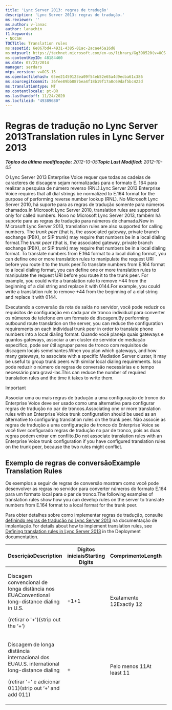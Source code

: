 ```yaml
---
title: 'Lync Server 2013: regras de tradução'
description: 'Lync Server 2013: regras de tradução.'
ms.reviewer: ''
ms.author: v-lanac
author: lanachin
f1.keywords:
- NOCSH
TOCTitle: Translation rules
ms:assetid: 6e067bd4-4931-4385-81ac-2acae45a16d8
ms:mtpsurl: https://technet.microsoft.com/en-us/library/Gg398520(v=OCS.15)
ms:contentKeyID: 48184460
ms.date: 07/23/2014
manager: serdars
mtps_version: v=OCS.15
ms.openlocfilehash: 65ee21459123ea09f54eb52e65a4d9ecba61c386
ms.sourcegitcommit: 36fee89bb887bea4f18b19f17a8c69daf5bc423d
ms.translationtype: MT
ms.contentlocale: pt-BR
ms.lasthandoff: 11/24/2020
ms.locfileid: "49389680"
---
```

# <a name="translation-rules-in-lync-server-2013"></a><span data-ttu-id="b7d6a-103">Regras de tradução no Lync Server 2013</span><span class="sxs-lookup"><span data-stu-id="b7d6a-103">Translation rules in Lync Server 2013</span></span>

<div data-xmlns="http://www.w3.org/1999/xhtml">

<div class="topic" data-xmlns="http://www.w3.org/1999/xhtml" data-msxsl="urn:schemas-microsoft-com:xslt" data-cs="https://msdn.microsoft.com/">

<div data-asp="https://msdn2.microsoft.com/asp">



</div>

<div id="mainSection">

<div id="mainBody"><span data-ttu-id="b7d6a-104">

<span> </span></span><span class="sxs-lookup"><span data-stu-id="b7d6a-104">

<span> </span></span></span>

<span data-ttu-id="b7d6a-105">_**Tópico da última modificação:** 2012-10-05_</span><span class="sxs-lookup"><span data-stu-id="b7d6a-105">_**Topic Last Modified:** 2012-10-05_</span></span>

<span data-ttu-id="b7d6a-106">O Lync Server 2013 Enterprise Voice requer que todas as cadeias de caracteres de discagem sejam normalizadas para o formato E. 164 para realizar a pesquisa de número reverso (RNL).</span><span class="sxs-lookup"><span data-stu-id="b7d6a-106">Lync Server 2013 Enterprise Voice requires that all dial strings be normalized to E.164 format for the purpose of performing reverse number lookup (RNL).</span></span> <span data-ttu-id="b7d6a-107">No Microsoft Lync Server 2010, há suporte para as regras de tradução somente para números chamados.</span><span class="sxs-lookup"><span data-stu-id="b7d6a-107">In Microsoft Lync Server 2010, translation rules are supported only for called numbers.</span></span> <span data-ttu-id="b7d6a-108">Novo no Microsoft Lync Server 2013, também há suporte para as regras de tradução para números de chamada.</span><span class="sxs-lookup"><span data-stu-id="b7d6a-108">New in Microsoft Lync Server 2013, translation rules are also supported for calling numbers.</span></span> <span data-ttu-id="b7d6a-109">The *trunk peer* (that is, the associated gateway, private branch exchange (PBX), or SIP trunk) may require that numbers be in a local dialing format.</span><span class="sxs-lookup"><span data-stu-id="b7d6a-109">The *trunk peer* (that is, the associated gateway, private branch exchange (PBX), or SIP trunk) may require that numbers be in a local dialing format.</span></span> <span data-ttu-id="b7d6a-110">To translate numbers from E.164 format to a local dialing format, you can define one or more translation rules to manipulate the request URI before you route it to the trunk peer.</span><span class="sxs-lookup"><span data-stu-id="b7d6a-110">To translate numbers from E.164 format to a local dialing format, you can define one or more translation rules to manipulate the request URI before you route it to the trunk peer.</span></span> <span data-ttu-id="b7d6a-111">For example, you could write a translation rule to remove +44 from the beginning of a dial string and replace it with 0144.</span><span class="sxs-lookup"><span data-stu-id="b7d6a-111">For example, you could write a translation rule to remove +44 from the beginning of a dial string and replace it with 0144.</span></span>

<span data-ttu-id="b7d6a-112">Executando a conversão da rota de saída no servidor, você pode reduzir os requisitos de configuração em cada par de tronco individual para converter os números de telefone em um formato de discagem.</span><span class="sxs-lookup"><span data-stu-id="b7d6a-112">By performing outbound route translation on the server, you can reduce the configuration requirements on each individual trunk peer in order to translate phone numbers into a local dialing format.</span></span> <span data-ttu-id="b7d6a-113">Quando você planeja quais gateways e quantos gateways, associar a um cluster de servidor de mediação específico, pode ser útil agrupar pares de tronco com requisitos de discagem locais semelhantes.</span><span class="sxs-lookup"><span data-stu-id="b7d6a-113">When you plan which gateways, and how many gateways, to associate with a specific Mediation Server cluster, it may be useful to group trunk peers with similar local dialing requirements.</span></span> <span data-ttu-id="b7d6a-114">Isso pode reduzir o número de regras de conversão necessárias e o tempo necessário para gravá-las.</span><span class="sxs-lookup"><span data-stu-id="b7d6a-114">This can reduce the number of required translation rules and the time it takes to write them.</span></span>

<div>


> [!IMPORTANT]  
> <span data-ttu-id="b7d6a-115">Associar uma ou mais regras de tradução a uma configuração de tronco do Enterprise Voice deve ser usado como uma alternativa para configurar regras de tradução no par de troncos.</span><span class="sxs-lookup"><span data-stu-id="b7d6a-115">Associating one or more translation rules with an Enterprise Voice trunk configuration should be used as an alternative to configuring translation rules on the trunk peer.</span></span> <span data-ttu-id="b7d6a-116">Não associe as regras de tradução a uma configuração de tronco do Enterprise Voice se você tiver configurado regras de tradução no par de tronco, pois as duas regras podem entrar em conflito.</span><span class="sxs-lookup"><span data-stu-id="b7d6a-116">Do not associate translation rules with an Enterprise Voice trunk configuration if you have configured translation rules on the trunk peer, because the two rules might conflict.</span></span>



</div>

<div>

## <a name="example-translation-rules"></a><span data-ttu-id="b7d6a-117">Exemplo de regras de conversão</span><span class="sxs-lookup"><span data-stu-id="b7d6a-117">Example Translation Rules</span></span>

<span data-ttu-id="b7d6a-118">Os exemplos a seguir de regras de conversão mostram como você pode desenvolver as regras no servidor para converter números do formato E.164 para um formato local para o par de tronco.</span><span class="sxs-lookup"><span data-stu-id="b7d6a-118">The following examples of translation rules show how you can develop rules on the server to translate numbers from E.164 format to a local format for the trunk peer.</span></span>

<span data-ttu-id="b7d6a-119">Para obter detalhes sobre como implementar regras de tradução, consulte [definindo regras de tradução no Lync Server 2013](lync-server-2013-defining-translation-rules.md) na documentação de implantação.</span><span class="sxs-lookup"><span data-stu-id="b7d6a-119">For details about how to implement translation rules, see [Defining translation rules in Lync Server 2013](lync-server-2013-defining-translation-rules.md) in the Deployment documentation.</span></span>


<table>
<colgroup>
<col style="width: 12%" />
<col style="width: 12%" />
<col style="width: 12%" />
<col style="width: 12%" />
<col style="width: 12%" />
<col style="width: 12%" />
<col style="width: 12%" />
<col style="width: 12%" />
</colgroup>
<thead>
<tr class="header">
<th><span data-ttu-id="b7d6a-120">Descrição</span><span class="sxs-lookup"><span data-stu-id="b7d6a-120">Description</span></span></th>
<th><span data-ttu-id="b7d6a-121">Dígitos iniciais</span><span class="sxs-lookup"><span data-stu-id="b7d6a-121">Starting Digits</span></span></th>
<th><span data-ttu-id="b7d6a-122">Comprimento</span><span class="sxs-lookup"><span data-stu-id="b7d6a-122">Length</span></span></th>
<th><span data-ttu-id="b7d6a-123">Dígitos a serem removidos</span><span class="sxs-lookup"><span data-stu-id="b7d6a-123">Digits to Remove</span></span></th>
<th><span data-ttu-id="b7d6a-124">Dígitos a serem adicionados</span><span class="sxs-lookup"><span data-stu-id="b7d6a-124">Digits to Add</span></span></th>
<th><span data-ttu-id="b7d6a-125">Padrão de correspondência</span><span class="sxs-lookup"><span data-stu-id="b7d6a-125">Matching Pattern</span></span></th>
<th><span data-ttu-id="b7d6a-126">Tradução</span><span class="sxs-lookup"><span data-stu-id="b7d6a-126">Translation</span></span></th>
<th><span data-ttu-id="b7d6a-127">Exemplo</span><span class="sxs-lookup"><span data-stu-id="b7d6a-127">Example</span></span></th>
</tr>
</thead>
<tbody>
<tr class="odd">
<td><p><span data-ttu-id="b7d6a-128">Discagem convencional de longa distância nos EUA</span><span class="sxs-lookup"><span data-stu-id="b7d6a-128">Conventional long-distance dialing in U.S.</span></span></p>
<p><span data-ttu-id="b7d6a-129">(retirar o '+')</span><span class="sxs-lookup"><span data-stu-id="b7d6a-129">(strip out the ‘+’)</span></span></p></td>
<td><p><span data-ttu-id="b7d6a-130">+1</span><span class="sxs-lookup"><span data-stu-id="b7d6a-130">+1</span></span></p></td>
<td><p><span data-ttu-id="b7d6a-131">Exatamente 12</span><span class="sxs-lookup"><span data-stu-id="b7d6a-131">Exactly 12</span></span></p></td>
<td><p><span data-ttu-id="b7d6a-132">1</span><span class="sxs-lookup"><span data-stu-id="b7d6a-132">1</span></span></p></td>
<td><p><span data-ttu-id="b7d6a-133">0</span><span class="sxs-lookup"><span data-stu-id="b7d6a-133">0</span></span></p></td>
<td><p><span data-ttu-id="b7d6a-134">^\+(1 \ d {10} ) $</span><span class="sxs-lookup"><span data-stu-id="b7d6a-134">^\+(1\d{10})$</span></span></p></td>
<td><p><span data-ttu-id="b7d6a-135">$1</span><span class="sxs-lookup"><span data-stu-id="b7d6a-135">$1</span></span></p></td>
<td><p><span data-ttu-id="b7d6a-136">+14255551010 se torna 14255551010</span><span class="sxs-lookup"><span data-stu-id="b7d6a-136">+14255551010 becomes 14255551010</span></span></p></td>
</tr>
<tr class="even">
<td><p><span data-ttu-id="b7d6a-137">Discagem de longa distância internacional dos EUA</span><span class="sxs-lookup"><span data-stu-id="b7d6a-137">U.S. international long-distance dialing</span></span></p>
<p><span data-ttu-id="b7d6a-138">(retirar '+' e adicionar 011)</span><span class="sxs-lookup"><span data-stu-id="b7d6a-138">(strip out ‘+’ and add 011)</span></span></p></td>
<td><p>+</p></td>
<td><p><span data-ttu-id="b7d6a-139">Pelo menos 11</span><span class="sxs-lookup"><span data-stu-id="b7d6a-139">At least 11</span></span></p></td>
<td><p><span data-ttu-id="b7d6a-140">1</span><span class="sxs-lookup"><span data-stu-id="b7d6a-140">1</span></span></p></td>
<td><p><span data-ttu-id="b7d6a-141">011</span><span class="sxs-lookup"><span data-stu-id="b7d6a-141">011</span></span></p></td>
<td><p><span data-ttu-id="b7d6a-142">^\+(\d {9} \d +) $</span><span class="sxs-lookup"><span data-stu-id="b7d6a-142">^\+(\d{9}\d+)$</span></span></p></td>
<td><p><span data-ttu-id="b7d6a-143">011$1</span><span class="sxs-lookup"><span data-stu-id="b7d6a-143">011$1</span></span></p></td>
<td><p><span data-ttu-id="b7d6a-144">+441235551010 se torna 011441235551010</span><span class="sxs-lookup"><span data-stu-id="b7d6a-144">+441235551010 becomes 011441235551010</span></span></p></td>
</tr>
</tbody>
</table><span data-ttu-id="b7d6a-145">


</div>

</div>

<span> </span>

</div>

</div>

</span><span class="sxs-lookup"><span data-stu-id="b7d6a-145">


</div>

</div>

<span> </span>

</div>

</div>

</span></span></div>

